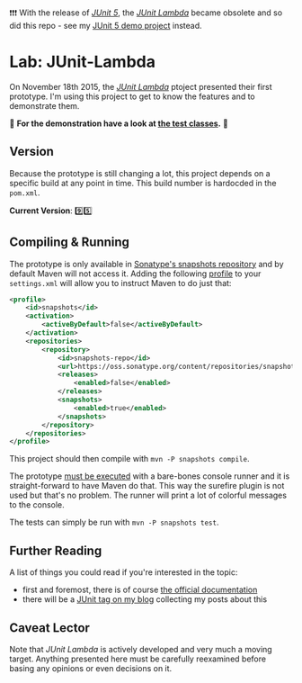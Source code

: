 :exclamation::exclamation::exclamation:
With the release of _[JUnit 5](https://junit.org/junit5/)_, the _[JUnit Lambda](http://junit.org/junit-lambda.html)_ became obsolete and so did this repo - see my [JUnit 5 demo project](https://github.com/nipafx/demo-junit-5) instead.

# Lab: JUnit-Lambda

On November 18th 2015, the _[JUnit Lambda](http://junit.org/junit-lambda.html)_ ptoject presented their first prototype.
I'm using this project to get to know the features and to demonstrate them.

:mega:
**For the demonstration have a look at [the test classes](https://github.com/CodeFX-org/lab-junitlambda/tree/master/src/test/java/org/codefx/lab/junitlambda).**
:mega:

## Version

Because the prototype is still changing a lot, this project depends on a specific build at any point in time.
This build number is hardocded in the `pom.xml`.

**Current Version**: :nine::five:

## Compiling & Running

The prototype is only available in [Sonatype's snapshots repository](https://oss.sonatype.org/content/repositories/snapshots/org/junit/prototype/) and by default Maven will not access it.
Adding the following [profile](http://maven.apache.org/guides/introduction/introduction-to-profiles.html) to your `settings.xml` will allow you to instruct Maven to do just that:

```xml
<profile>
	<id>snapshots</id>
	<activation>
		<activeByDefault>false</activeByDefault>
	</activation>
	<repositories>
		<repository>
			<id>snapshots-repo</id>
			<url>https://oss.sonatype.org/content/repositories/snapshots</url>
			<releases>
				<enabled>false</enabled>
			</releases>
			<snapshots>
				<enabled>true</enabled>
			</snapshots>
		</repository>
	</repositories>
</profile>
```

This project should then compile with `mvn -P snapshots compile`.

The prototype [must be executed](https://github.com/junit-team/junit-lambda/wiki/Prototype-Running-Tests) with a bare-bones console runner and it is straight-forward to have Maven do that.
This way the surefire plugin is not used but that's no problem.
The runner will print a lot of colorful messages to the console.

The tests can simply be run with `mvn -P snapshots test`.

## Further Reading

A list of things you could read if you're interested in the topic:

* first and foremost, there is of course [the official documentation](https://github.com/junit-team/junit-lambda/wiki/Prototype)
* there will be a [JUnit tag on my blog](http://blog.codefx.org/tag/junit/) collecting my posts about this

## Caveat Lector

Note that _JUnit Lambda_ is actively developed and very much a moving target.
Anything presented here must be carefully reexamined before basing any opinions or even decisions on it.
